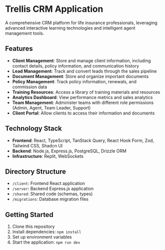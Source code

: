 # Trellis CRM Application

A comprehensive CRM platform for life insurance professionals, leveraging advanced interactive learning technologies and intelligent agent management tools.

## Features

- **Client Management**: Store and manage client information, including contact details, policy information, and communication history
- **Lead Management**: Track and convert leads through the sales pipeline
- **Document Management**: Store and organize important documents
- **Policy Management**: Track policy information, renewals, and commission data
- **Training Resources**: Access a library of training materials and resources
- **Analytics Dashboard**: View performance metrics and sales analytics
- **Team Management**: Administer teams with different role permissions (Admin, Agent, Team Leader, Support)
- **Client Portal**: Allow clients to access their information and documents

## Technology Stack

- **Frontend**: React, TypeScript, TanStack Query, React Hook Form, Zod, Tailwind CSS, Shadcn UI
- **Backend**: Node.js, Express.js, PostgreSQL, Drizzle ORM
- **Infrastructure**: Replit, WebSockets

## Directory Structure

- `/client`: Frontend React application
- `/server`: Backend Express.js application
- `/shared`: Shared code (schemas, types)
- `/migrations`: Database migration files

## Getting Started

1. Clone this repository
2. Install dependencies: `npm install`
3. Set up environment variables
4. Start the application: `npm run dev`
